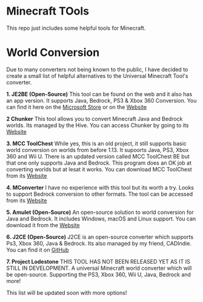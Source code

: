 # Minecraft TOols
This repo just includes some helpful tools for Minecraft.

# World Conversion
Due to many converters not being known to the public, I have decided to create a small list of helpful alternatives to the Universal Minecraft Tool's converter.

**1. JE2BE (Open-Source)**
This tool can be found on the web and it also has an app version.
It supports Java, Bedrock, PS3 & Xbox 360 Conversion.
You can find it here on the [Microsoft Store](https://apps.microsoft.com/detail/9pc9mfx9qcxs?) or on the [Website](https://je2be.app)

**2 Chunker**
This tool allows you to convert Minecraft Java and Bedrock worlds. Its managed by the Hive.
You can access Chunker by going to its [Website](https://chunker.app)

**3. MCC ToolChest**
While yes, this is an old project, it still supports basic world conversion on worlds from before 1.13. It supoorts Java, PS3, Xbox 360 and Wii U.
There is an updated version called MCC ToolChest BE but that one only supports Java and Bedrock. This program does an OK job at converting worlds but at lesat it works. 
You can download MCC ToolChest from its [Website](https://mcctoolchest.weebly.com/)

**4. MConverter**
I have no experience with this tool but its worth a try. Looks to support Bedrock conversion to other formats.
The tool can be accessed from its [Website](https://mconverter.eu/convert/mcworld/)

**5. Amulet (Open-Source)**
An open-source solution to world conversion for Java and Bedrock. It includes Windows, macOS and Linux support.
You can download it from the [Website](https://www.amuletmc.com/)

**6. J2CE (Open-Source)**
J2CE is an open-source converter which supports Ps3, Xbox 360, Java & Bedrock. Its also managed by my friend, CADIndie.
You can find it on [GitHub](https://github.com/CADIndie/J2CE)

**7. Project Lodestone**
THIS TOOL HAS NOT BEEN RELEASED YET AS IT IS STILL IN DEVELOPMENT.
A universal Minecraft world converter which will be open-source. Supporting the PS3, Xbox 360, Wii U, Java, Bedrock and more!

This list will be updated soon with more options!
